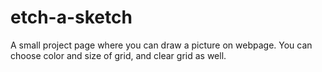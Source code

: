 # etch-a-sketch
A small project page where you can draw a picture on webpage. You can choose color and size of grid, and clear grid as well.
